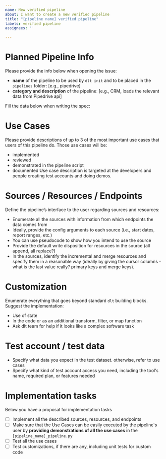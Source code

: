 ```yaml
---
name: New verified pipeline
about: I want to create a new verified pipeline
title: "[pipeline name] verified pipeline"
labels: verified pipeline
assignees: ''

---
```




# Planned Pipeline Info
Please provide the info below when opening the issue:
- **name** of the pipeline to be used by `dlt init` and to be placed in the `pipelines` folder: [e.g., pipedrive]
- **category and description** of the pipeline: [e.g., CRM, loads the relevant data from Pipedrive api]

Fill the data below when writing the spec:

# Use Cases
Please provide descriptions of up to 3 of the most important use cases that users of this pipeline do. Those use cases will be:
- implemented
- reviewed
- demonstrated in the pipeline script
- documented
Use case description is targeted at the developers and people creating test accounts and doing demos.

# Sources / Resources / Endpoints
Define the pipeline’s interface to the user regarding sources and resources:
- Enumerate all the sources with information from which endpoints the data comes from
- Ideally, provide the config arguments to each source (i.e., start dates, report ranges, etc.)
- You can use pseudocode to show how you intend to use the source
- Provide the default write disposition for resources in the source (all append, all replace?)
- In the sources, identify the incremental and merge resources and specify them in a reasonable way (ideally by giving the cursor columns - what is the last value really? primary keys and merge keys).

# Customization
Enumerate everything that goes beyond standard `dlt` building blocks. Suggest the implementation:
- Use of state
- In the code or as an additional transform, filter, or map function
- Ask dlt team for help if it looks like a complex software task

# Test account / test data
- Specify what data you expect in the test dataset. otherwise, refer to use cases
- Specify what kind of test account access you need, including the tool's name, required plan, or features needed

# Implementation tasks
Below you have a proposal for implementation tasks
* [ ] Implement all the described sources, resources, and endpoints
* [ ] Make sure that the Use Cases can be easily executed by the pipeline's user by **providing demonstrations of all the use cases** in the `[pipeline_name]_pipeline.py`
* [ ] Test all the use cases 
* [ ] Test customizations, if there are any, including unit tests for custom code
